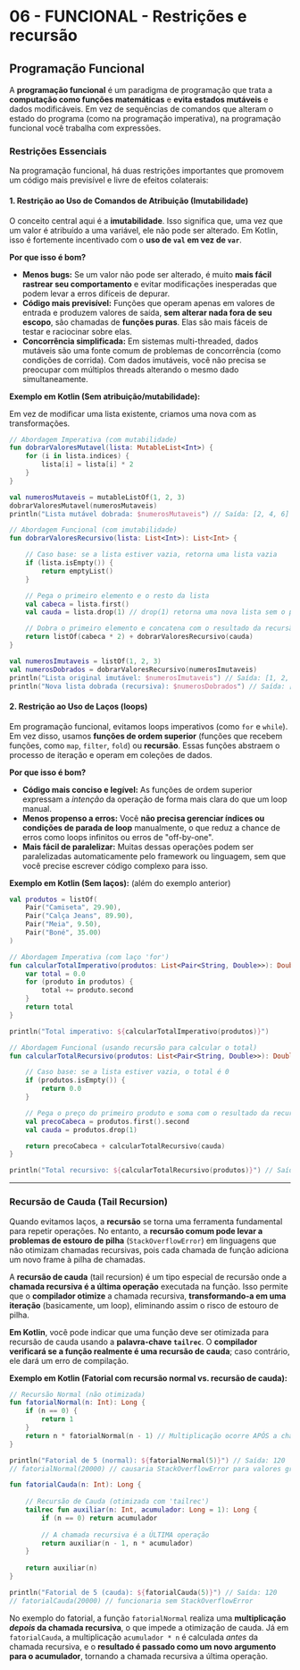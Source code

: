 # 06 - FUNCIONAL - Restrições e recursão

## Programação Funcional

A **programação funcional** é um paradigma de programação que trata a **computação como funções matemáticas** e **evita estados mutáveis** e dados modificáveis. Em vez de sequências de comandos que alteram o estado do programa (como na programação imperativa), na programação funcional você trabalha com expressões.

### Restrições Essenciais

Na programação funcional, há duas restrições importantes que promovem um código mais previsível e livre de efeitos colaterais:

#### 1. Restrição ao Uso de Comandos de Atribuição (Imutabilidade)

O conceito central aqui é a **imutabilidade**. Isso significa que, uma vez que um valor é atribuído a uma variável, ele não pode ser alterado. Em Kotlin, isso é fortemente incentivado com o **uso de `val` em vez de `var`**.

**Por que isso é bom?**

* **Menos bugs:** Se um valor não pode ser alterado, é muito **mais fácil rastrear seu comportamento** e evitar modificações inesperadas que podem levar a erros difíceis de depurar.
* **Código mais previsível:** Funções que operam apenas em valores de entrada e produzem valores de saída, **sem alterar nada fora de seu escopo**, são chamadas de **funções puras**. Elas são mais fáceis de testar e raciocinar sobre elas.
* **Concorrência simplificada:** Em sistemas multi-threaded, dados mutáveis são uma fonte comum de problemas de concorrência (como condições de corrida). Com dados imutáveis, você não precisa se preocupar com múltiplos threads alterando o mesmo dado simultaneamente.

**Exemplo em Kotlin (Sem atribuição/mutabilidade):**

Em vez de modificar uma lista existente, criamos uma nova com as transformações.

```kotlin
// Abordagem Imperativa (com mutabilidade)
fun dobrarValoresMutavel(lista: MutableList<Int>) {
    for (i in lista.indices) {
        lista[i] = lista[i] * 2
    }
}

val numerosMutaveis = mutableListOf(1, 2, 3)
dobrarValoresMutavel(numerosMutaveis)
println("Lista mutável dobrada: $numerosMutaveis") // Saída: [2, 4, 6]

// Abordagem Funcional (com imutabilidade)
fun dobrarValoresRecursivo(lista: List<Int>): List<Int> {

    // Caso base: se a lista estiver vazia, retorna uma lista vazia
    if (lista.isEmpty()) {
        return emptyList()
    }

    // Pega o primeiro elemento e o resto da lista
    val cabeca = lista.first()
    val cauda = lista.drop(1) // drop(1) retorna uma nova lista sem o primeiro elemento

    // Dobra o primeiro elemento e concatena com o resultado da recursão para a cauda
    return listOf(cabeca * 2) + dobrarValoresRecursivo(cauda)
}

val numerosImutaveis = listOf(1, 2, 3)
val numerosDobrados = dobrarValoresRecursivo(numerosImutaveis)
println("Lista original imutável: $numerosImutaveis") // Saída: [1, 2, 3]
println("Nova lista dobrada (recursiva): $numerosDobrados") // Saída: [2, 4, 6]
```

#### 2. Restrição ao Uso de Laços (loops)

Em programação funcional, evitamos loops imperativos (como `for` e `while`). Em vez disso, usamos **funções de ordem superior** (funções que recebem funções, como `map`, `filter`, `fold`) ou **recursão**. Essas funções abstraem o processo de iteração e operam em coleções de dados.

**Por que isso é bom?**

* **Código mais conciso e legível:** As funções de ordem superior expressam a *intenção* da operação de forma mais clara do que um loop manual.
* **Menos propenso a erros:** Você **não precisa gerenciar índices ou condições de parada de loop** manualmente, o que reduz a chance de erros como loops infinitos ou erros de "off-by-one".
* **Mais fácil de paralelizar:** Muitas dessas operações podem ser paralelizadas automaticamente pelo framework ou linguagem, sem que você precise escrever código complexo para isso.

**Exemplo em Kotlin (Sem laços):** (além do exemplo anterior)

```kotlin
val produtos = listOf(
    Pair("Camiseta", 29.90),
    Pair("Calça Jeans", 89.90),
    Pair("Meia", 9.50),
    Pair("Boné", 35.00)
)

// Abordagem Imperativa (com laço 'for')
fun calcularTotalImperativo(produtos: List<Pair<String, Double>>): Double {
    var total = 0.0
    for (produto in produtos) {
        total += produto.second
    }
    return total
}

println("Total imperativo: ${calcularTotalImperativo(produtos)}")

// Abordagem Funcional (usando recursão para calcular o total)
fun calcularTotalRecursivo(produtos: List<Pair<String, Double>>): Double {

    // Caso base: se a lista estiver vazia, o total é 0
    if (produtos.isEmpty()) {
        return 0.0
    }

    // Pega o preço do primeiro produto e soma com o resultado da recursão para o resto da lista
    val precoCabeca = produtos.first().second
    val cauda = produtos.drop(1)

    return precoCabeca + calcularTotalRecursivo(cauda)
}

println("Total recursivo: ${calcularTotalRecursivo(produtos)}") // Saída: 164.4
```

---

### Recursão de Cauda (Tail Recursion)

Quando evitamos laços, a **recursão** se torna uma ferramenta fundamental para repetir operações. No entanto, a **recursão comum pode levar a problemas de estouro de pilha** (`StackOverflowError`) em linguagens que não otimizam chamadas recursivas, pois cada chamada de função adiciona um novo frame à pilha de chamadas.

A **recursão de cauda** (tail recursion) é um tipo especial de recursão onde a **chamada recursiva é a última operação** executada na função. Isso permite que o **compilador otimize** a chamada recursiva, **transformando-a em uma iteração** (basicamente, um loop), eliminando assim o risco de estouro de pilha.

**Em Kotlin**, você pode indicar que uma função deve ser otimizada para recursão de cauda usando a **palavra-chave `tailrec`**. O **compilador verificará se a função realmente é uma recursão de cauda**; caso contrário, ele dará um erro de compilação.


**Exemplo em Kotlin (Fatorial com recursão normal vs. recursão de cauda):**

```kotlin
// Recursão Normal (não otimizada)
fun fatorialNormal(n: Int): Long {
    if (n == 0) {
        return 1
    }
    return n * fatorialNormal(n - 1) // Multiplicação ocorre APÓS a chamada recursiva
}

println("Fatorial de 5 (normal): ${fatorialNormal(5)}") // Saída: 120
// fatorialNormal(20000) // causaria StackOverflowError para valores grandes de n

fun fatorialCauda(n: Int): Long {
    
    // Recursão de Cauda (otimizada com 'tailrec')
    tailrec fun auxiliar(n: Int, acumulador: Long = 1): Long {
        if (n == 0) return acumulador
    
        // A chamada recursiva é a ÚLTIMA operação
        return auxiliar(n - 1, n * acumulador)
    }
    
    return auxiliar(n)
}

println("Fatorial de 5 (cauda): ${fatorialCauda(5)}") // Saída: 120
// fatorialCauda(20000) // funcionaria sem StackOverflowError
```

No exemplo do fatorial, a função `fatorialNormal` realiza uma **multiplicação *depois* da chamada recursiva**, o que impede a otimização de cauda. Já em `fatorialCauda`, a multiplicação `acumulador * n` é calculada *antes* da chamada recursiva, e o **resultado é passado como um novo argumento para o acumulador**, tornando a chamada recursiva a última operação.
